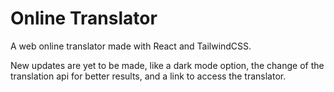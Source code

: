 # Online Translator

A web online translator made with React and TailwindCSS.

New updates are yet to be made, like a dark mode option, the change of the translation api for better results, and a link to access the translator.
